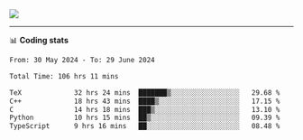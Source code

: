<picture>
  <source
  srcset="https://github-readme-stats.vercel.app/api?username=sant0s12&show_icons=true&theme=dark"
  media="(prefers-color-scheme: dark)"
  />
  <source
  srcset="https://github-readme-stats.vercel.app/api?username=sant0s12&show_icons=true"
  media="(prefers-color-scheme: light)"
  />
  <img src="https://github-readme-stats.vercel.app/api?username=sant0s12&show_icons=true" />
</picture>

---

📊 **Coding stats**

<!--START_SECTION:waka-->

```txt
From: 30 May 2024 - To: 29 June 2024

Total Time: 106 hrs 11 mins

TeX             32 hrs 24 mins  ███████▒░░░░░░░░░░░░░░░░░   29.68 %
C++             18 hrs 43 mins  ████▒░░░░░░░░░░░░░░░░░░░░   17.15 %
C               14 hrs 18 mins  ███▒░░░░░░░░░░░░░░░░░░░░░   13.10 %
Python          10 hrs 15 mins  ██▒░░░░░░░░░░░░░░░░░░░░░░   09.39 %
TypeScript      9 hrs 16 mins   ██░░░░░░░░░░░░░░░░░░░░░░░   08.48 %
```

<!--END_SECTION:waka-->
